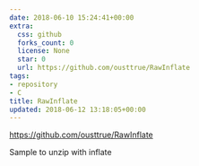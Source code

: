 ```yaml
---
date: 2018-06-10 15:24:41+00:00
extra:
  css: github
  forks_count: 0
  license: None
  star: 0
  url: https://github.com/ousttrue/RawInflate
tags:
- repository
- C
title: RawInflate
updated: 2018-06-12 13:18:05+00:00
---
```


<https://github.com/ousttrue/RawInflate>

 Sample to unzip with inflate

